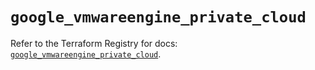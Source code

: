 # `google_vmwareengine_private_cloud`

Refer to the Terraform Registry for docs: [`google_vmwareengine_private_cloud`](https://registry.terraform.io/providers/hashicorp/google-beta/5.37.0/docs/resources/google_vmwareengine_private_cloud).
